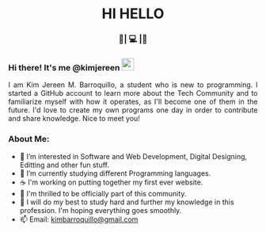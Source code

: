 <div align="center">
  <h1> HI HELLO</h1> 
</div>

<h3 align = "center"> 🐸| 💻 |🐸</h3>

### Hi there! It's me @kimjereen <img src="https://media.giphy.com/media/hvRJCLFzcasrR4ia7z/giphy.gif" width="25px">

<p align = "justify"> I am Kim Jereen M. Barroquillo, a student who is new to programming. I started a GitHub account to learn more about the Tech Community and to familiarize myself with how it operates, as I'll become one of them in the future. I'd love to create my own programs one day in order to contribute and share knowledge. Nice to meet you! </p>

### About Me:

- 👀 I’m interested in Software and Web Development, Digital Designing, Editting and other fun stuff.
- 🌱 I’m currently studying different Programming languages.
- ☕ I'm working on putting together my first ever website.
- 💞️ I'm thrilled to be officially part of this community. 
- 🚀 I will do my best to study hard and further my knowledge in this profession. I'm hoping everything goes smoothly.
- 📫 Email: kimbarroquillo@gmail.com

<!---
kimjereen/kimjereen is a ✨ special ✨ repository because its `README.md` (this file) appears on your GitHub profile.
You can click the Preview link to take a look at your changes.
--->
